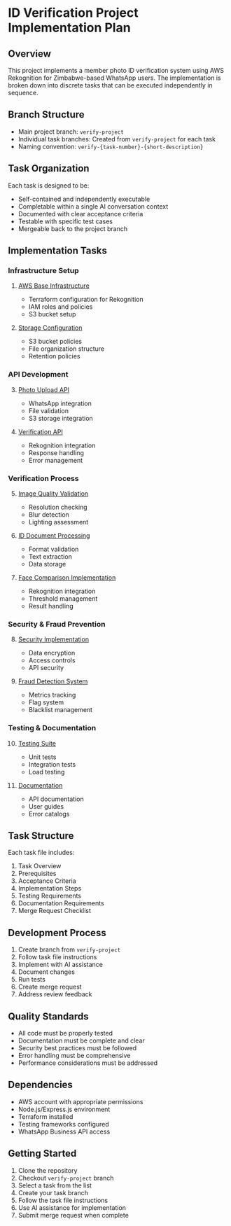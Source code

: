 # ID Verification Project Implementation Plan

## Overview
This project implements a member photo ID verification system using AWS Rekognition for Zimbabwe-based WhatsApp users. The implementation is broken down into discrete tasks that can be executed independently in sequence.

## Branch Structure
- Main project branch: `verify-project`
- Individual task branches: Created from `verify-project` for each task
- Naming convention: `verify-{task-number}-{short-description}`

## Task Organization
Each task is designed to be:
- Self-contained and independently executable
- Completable within a single AI conversation context
- Documented with clear acceptance criteria
- Testable with specific test cases
- Mergeable back to the project branch

## Implementation Tasks

### Infrastructure Setup
1. [AWS Base Infrastructure](tasks/001-aws-base-setup.md)
   - Terraform configuration for Rekognition
   - IAM roles and policies
   - S3 bucket setup

2. [Storage Configuration](tasks/002-storage-setup.md)
   - S3 bucket policies
   - File organization structure
   - Retention policies

### API Development
3. [Photo Upload API](tasks/003-photo-upload-api.md)
   - WhatsApp integration
   - File validation
   - S3 storage integration

4. [Verification API](tasks/004-verification-api.md)
   - Rekognition integration
   - Response handling
   - Error management

### Verification Process
5. [Image Quality Validation](tasks/005-image-quality.md)
   - Resolution checking
   - Blur detection
   - Lighting assessment

6. [ID Document Processing](tasks/006-id-processing.md)
   - Format validation
   - Text extraction
   - Data storage

7. [Face Comparison Implementation](tasks/007-face-comparison.md)
   - Rekognition integration
   - Threshold management
   - Result handling

### Security & Fraud Prevention
8. [Security Implementation](tasks/008-security-setup.md)
   - Data encryption
   - Access controls
   - API security

9. [Fraud Detection System](tasks/009-fraud-detection.md)
   - Metrics tracking
   - Flag system
   - Blacklist management

### Testing & Documentation
10. [Testing Suite](tasks/010-testing-suite.md)
    - Unit tests
    - Integration tests
    - Load testing

11. [Documentation](tasks/011-documentation.md)
    - API documentation
    - User guides
    - Error catalogs

## Task Structure
Each task file includes:
1. Task Overview
2. Prerequisites
3. Acceptance Criteria
4. Implementation Steps
5. Testing Requirements
6. Documentation Requirements
7. Merge Request Checklist

## Development Process
1. Create branch from `verify-project`
2. Follow task file instructions
3. Implement with AI assistance
4. Document changes
5. Run tests
6. Create merge request
7. Address review feedback

## Quality Standards
- All code must be properly tested
- Documentation must be complete and clear
- Security best practices must be followed
- Error handling must be comprehensive
- Performance considerations must be addressed

## Dependencies
- AWS account with appropriate permissions
- Node.js/Express.js environment
- Terraform installed
- Testing frameworks configured
- WhatsApp Business API access

## Getting Started
1. Clone the repository
2. Checkout `verify-project` branch
3. Select a task from the list
4. Create your task branch
5. Follow the task file instructions
6. Use AI assistance for implementation
7. Submit merge request when complete
